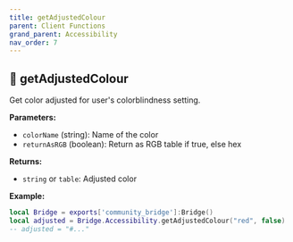 ```yaml
---
title: getAdjustedColour
parent: Client Functions
grand_parent: Accessibility
nav_order: 7
---
```


## 🔹 getAdjustedColour

Get color adjusted for user's colorblindness setting.

**Parameters:**
- `colorName` (string): Name of the color
- `returnAsRGB` (boolean): Return as RGB table if true, else hex

**Returns:**
- `string` or `table`: Adjusted color

**Example:**
```lua
local Bridge = exports['community_bridge']:Bridge()
local adjusted = Bridge.Accessibility.getAdjustedColour("red", false)
-- adjusted = "#..."
```
